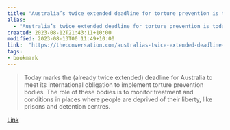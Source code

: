 ```yaml
---
title: "Australia’s twice extended deadline for torture prevention is today, but we’ve missed it again"
alias:
  - "Australia’s twice extended deadline for torture prevention is today, but we’ve missed it again"
created: 2023-08-12T21:43:11+10:00
modified: 2023-08-13T00:11:49+10:00
link:  "https://theconversation.com/australias-twice-extended-deadline-for-torture-prevention-is-today-but-weve-missed-it-again-197793"
tags:
- bookmark
---
```


> Today marks the (already twice extended) deadline for Australia to meet its international obligation to implement torture prevention bodies. The role of these bodies is to monitor treatment and conditions in places where people are deprived of their liberty, like prisons and detention centres.

[Link](https://theconversation.com/australias-twice-extended-deadline-for-torture-prevention-is-today-but-weve-missed-it-again-197793)